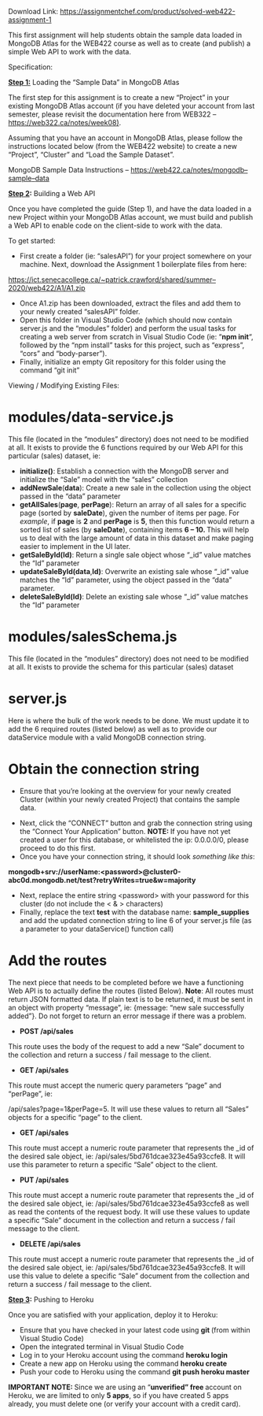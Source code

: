 Download Link: https://assignmentchef.com/product/solved-web422-assignment-1
<br>



This first assignment will help students obtain the sample data loaded in MongoDB Atlas for the WEB422 course as well as to create (and publish) a simple Web API to work with the data.

Specification:

<strong><u>Step 1:</u></strong> Loading the “Sample Data” in MongoDB Atlas

The first step for this assignment is to create a new “Project” in your existing MongoDB Atlas account  (if you have deleted your account from last semester, please revisit the documentation here from WEB322 – <a href="https://web322.ca/notes/week08">https://web322.ca/notes/week08</a><a href="https://web322.ca/notes/week08">)</a>.

Assuming that you have an account in MongoDB Atlas, please follow the instructions located below (from the WEB422 website) to create a new “Project”, “Cluster” and “Load the Sample Dataset”.




MongoDB Sample Data Instructions – <a href="https://web422.ca/notes/mongodb-sample-data">https://web422.ca/notes/mongodb</a><a href="https://web422.ca/notes/mongodb-sample-data">–</a><a href="https://web422.ca/notes/mongodb-sample-data">sample</a><a href="https://web422.ca/notes/mongodb-sample-data">–</a><a href="https://web422.ca/notes/mongodb-sample-data">data</a>

<strong><u>Step 2</u></strong><strong>:</strong> Building a Web API

Once you have completed the guide (Step 1), and have the data loaded in a new Project within your MongoDB Atlas account, we must build and publish a Web API to enable code on the client-side to work with the data.

To get started:

<ul>

 <li>First create a folder (ie: “salesAPI”) for your project somewhere on your machine. Next, download the Assignment 1 boilerplate files from here:</li>

</ul>

<a href="https://ict.senecacollege.ca/~patrick.crawford/shared/summer-2020/web422/A1/A1.zip">https://ict.senecacollege.ca/~patrick.crawford/shared/summer</a><a href="https://ict.senecacollege.ca/~patrick.crawford/shared/summer-2020/web422/A1/A1.zip">–</a><a href="https://ict.senecacollege.ca/~patrick.crawford/shared/summer-2020/web422/A1/A1.zip">2020/web422/A1/A1.zip</a>

<ul>

 <li>Once A1.zip has been downloaded, extract the files and add them to your newly created “salesAPI” folder.</li>

 <li>Open this folder in Visual Studio Code (which should now contain server.js and the “modules” folder) and perform the usual tasks for creating a web server from scratch in Visual Studio Code (ie: “<strong>npm init</strong>“, followed by the “npm install” tasks for this project, such as “express”, “cors” and “body-parser”).</li>

 <li>Finally, initialize an empty Git repository for this folder using the command “git init”</li>

</ul>

Viewing / Modifying Existing Files:

<h1>modules/data-service.js</h1>

This file (located in the “modules” directory) does not need to be modified at all.  It exists to provide the 6 functions required by our Web API for this particular (sales) dataset, ie:

<ul>

 <li><strong>initialize()</strong>: Establish a connection with the MongoDB server and initialize the “Sale” model with the “sales” collection</li>

 <li><strong>addNewSale</strong>(<strong>data</strong>): Create a new sale in the collection using the object passed in the “data” parameter</li>

 <li><strong>getAllSales</strong>(<strong>page</strong>, <strong>perPage</strong>): Return an array of all sales for a specific page (sorted by <strong>saleDate</strong>), given the number of items per page. For <em>example</em>, if <strong>page</strong> is <strong>2</strong> and <strong>perPage</strong> is <strong>5</strong>, then this function would return a sorted list of sales (by <strong>saleDate</strong>), containing items <strong>6 – 10.  </strong>This will help us to deal with the large amount of data in this dataset and make paging easier to implement in the UI later.</li>

 <li><strong>getSaleById(Id)</strong>: Return a single sale object whose “_id” value matches the “Id” parameter</li>

 <li><strong>updateSaleById(data</strong>,<strong>Id)</strong>: Overwrite an existing sale whose “_id” value matches the “Id” parameter, using the object passed in the “data” parameter.</li>

 <li><strong>deleteSaleById(Id)</strong>: Delete an existing sale whose “_id” value matches the “Id” parameter</li>

</ul>

<strong> </strong>

<h1>modules/salesSchema.js</h1>

<strong> </strong>

This file (located in the “modules” directory) does not need to be modified at all.  It exists to provide the schema for this particular (sales) dataset

<strong> </strong>

<h1>server.js</h1>

<strong> </strong>

Here is where the bulk of the work needs to be done.  We must update it to add the 6 required routes (listed below) as well as to provide our dataService module with a valid MongoDB connection string.




<h1>Obtain the connection string</h1>

<ul>

 <li>Ensure that you’re looking at the overview for your newly created Cluster (within your newly created Project) that contains the sample data.</li>

</ul>







<ul>

 <li>Next, click the “CONNECT” button and grab the connection string using the “Connect Your Application” button. <strong>NOTE: </strong>If you have not yet created a user for this database, or whitelisted the ip: 0.0.0.0/0, please proceed to do this first.</li>

 <li>Once you have your connection string, it should look <em>something like this</em>:</li>

</ul>

<strong>mongodb+srv://userName:&lt;password&gt;@cluster0-abc0d.mongodb.net/test?retryWrites=true&amp;w=majority</strong>

<ul>

 <li>Next, replace the entire string &lt;password&gt; with your password for this cluster (do not include the &lt; &amp; &gt; characters)</li>

 <li>Finally, replace the text <strong>test</strong> with the database name: <strong>sample_supplies</strong> and add the updated connection string to line 6 of your server.js file (as a parameter to your dataService() function call)</li>

</ul>




<h1>Add the routes</h1>

<strong> </strong>

The next piece that needs to be completed before we have a functioning Web API is to actually define the routes (listed Below).  <strong>Note</strong>: All routes must return JSON formatted data.  If plain text is to be returned, it must be sent in an object with property “message”, ie: {message: “new sale successfully added”}.  Do not forget to return an error message if there was a problem.

<strong> </strong>

<ul>

 <li><strong>POST /api/sales </strong></li>

</ul>

This route uses the body of the request to add a new “Sale” document to the collection and return a success / fail message to the client.

<ul>

 <li><strong>GET /api/sales </strong></li>

</ul>

This route must accept the numeric query parameters “page” and “perPage”, ie:

/api/sales?page=1&amp;perPage=5.  It will use these values to return all “Sales” objects for a specific “page” to the client.

<ul>

 <li><strong>GET /api/sales </strong></li>

</ul>

This route must accept a numeric route parameter that represents the _id of the desired sale object, ie: /api/sales/5bd761dcae323e45a93ccfe8.  It will use this parameter to return a specific “Sale” object to the client.

<ul>

 <li><strong>PUT /api/sales </strong></li>

</ul>

This route must accept a numeric route parameter that represents the _id of the desired sale object, ie: /api/sales/5bd761dcae323e45a93ccfe8 as well as read the contents of the request body.  It will use these values to update a specific “Sale” document in the collection and return a success / fail message to the client.

<ul>

 <li><strong>DELETE /api/sales </strong></li>

</ul>

This route must accept a numeric route parameter that represents the _id of the desired sale object, ie: /api/sales/5bd761dcae323e45a93ccfe8.  It will use this value to delete a specific “Sale” document from the collection and return a success / fail message to the client.




<strong><u>Step 3</u></strong><strong>:</strong> Pushing to Heroku

Once you are satisfied with your application, deploy it to Heroku:

<ul>

 <li>Ensure that you have checked in your latest code using <strong>git </strong>(from within Visual Studio Code)</li>

 <li>Open the integrated terminal in Visual Studio Code</li>

 <li>Log in to your Heroku account using the command <strong>heroku login</strong></li>

 <li>Create a new app on Heroku using the command <strong>heroku create</strong></li>

 <li>Push your code to Heroku using the command <strong>git push heroku master</strong></li>

</ul>

<strong>IMPORTANT NOTE: </strong>Since we are using an “<strong>unverified” free </strong>account on Heroku, we are limited to only <strong>5 apps</strong>, so if you have created 5 apps already, you must delete one (or verify your account with a credit card).